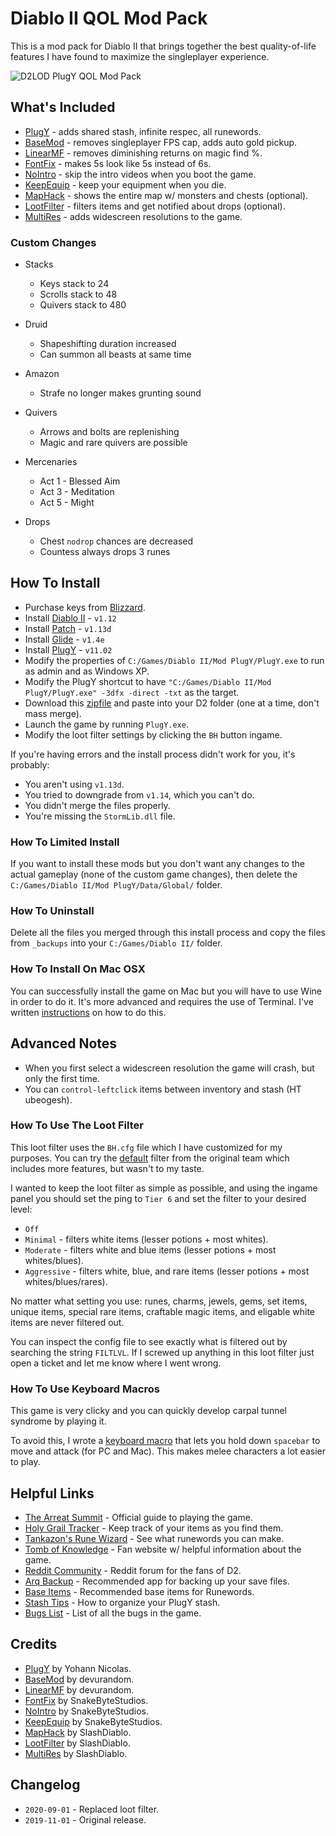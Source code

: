# Diablo II QOL Mod Pack

This is a mod pack for Diablo II that brings together the best quality-of-life features I have found to maximize the singleplayer experience.

![D2LOD PlugY QOL Mod Pack](https://i.imgur.com/F2wfSek.jpg)

## What's Included

- [PlugY](http://plugy.free.fr/en/index.html) - adds shared stash, infinite respec, all runewords.
- [BaseMod](https://d2mods.info/forum/viewtopic.php?t=65492) - removes singleplayer FPS cap, adds auto gold pickup.
- [LinearMF](https://d2mods.info/forum/viewtopic.php?t=65492&start=200) - removes diminishing returns on magic find %.
- [FontFix](https://www.snakebytestudios.com/projects/mods/diablo-2-mods/#fixedfont) - makes 5s look like 5s instead of 6s.
- [NoIntro](https://www.snakebytestudios.com/projects/mods/diablo-2-mods/#nointro) - skip the intro videos when you boot the game.
- [KeepEquip](https://www.snakebytestudios.com/projects/mods/diablo-2-mods/#equipmentdeath) - keep your equipment when you die.
- [MapHack](https://github.com/youbetterdont/bhconfig/wiki/User-Guide) - shows the entire map w/ monsters and chests (optional).
- [LootFilter](https://www.reddit.com/r/slashdiablo/comments/hw0dro/announcing_slash_bh_199/) - filters items and get notified about drops (optional).
- [MultiRes](https://www.reddit.com/r/slashdiablo/comments/7z5uy1/hd_mod_and_maphack_new_release/) - adds widescreen resolutions to the game.

### Custom Changes

- Stacks
	- Keys stack to 24
	- Scrolls stack to 48
	- Quivers stack to 480

- Druid
	- Shapeshifting duration increased
	- Can summon all beasts at same time

- Amazon
	- Strafe no longer makes grunting sound

- Quivers
	- Arrows and bolts are replenishing
	- Magic and rare quivers are possible

- Mercenaries
	- Act 1 - Blessed Aim
	- Act 3 - Meditation
	- Act 5 - Might

- Drops
	- Chest ``nodrop`` chances are decreased
	- Countess always drops 3 runes

## How To Install

- Purchase keys from [Blizzard](https://us.shop.battle.net/en-us/family/diablo-ii).
- Install [Diablo II](https://mega.nz/#!e9thyD6A!ExGJuZUtvRJ2c8DrxSL0ihCouh-ARbdVxODXIqVt3dc) - ``v1.12``
- Install [Patch](http://ftp.blizzard.com/pub/diablo2exp/patches/PC/LODPatch_113d.exe) - ``v1.13d``
- Install [Glide](http://www.svenswrapper.de/english/files.html) - ``v1.4e``
- Install [PlugY](http://plugy.free.fr/en/index.html) - ``v11.02``
- Modify the properties of ``C:/Games/Diablo II/Mod PlugY/PlugY.exe`` to run as admin and as Windows XP.
- Modify the PlugY shortcut to have ``"C:/Games/Diablo II/Mod PlugY/PlugY.exe" -3dfx -direct -txt`` as the target.
- Download this [zipfile](https://github.com/whipowill/d2-plugy-qol/archive/master.zip) and paste into your D2 folder (one at a time, don't mass merge).
- Launch the game by running ``PlugY.exe``.
- Modify the loot filter settings by clicking the ``BH`` button ingame.

If you're having errors and the install process didn't work for you, it's probably:

- You aren't using ``v1.13d``.
- You tried to downgrade from ``v1.14``, which you can't do.
- You didn't merge the files properly.
- You're missing the ``StormLib.dll`` file.

### How To Limited Install

If you want to install these mods but you don't want any changes to the actual gameplay (none of the custom game changes), then delete the ``C:/Games/Diablo II/Mod PlugY/Data/Global/`` folder.

### How To Uninstall

Delete all the files you merged through this install process and copy the files from ``_backups`` into your ``C:/Games/Diablo II/`` folder.

### How To Install On Mac OSX

You can successfully install the game on Mac but you will have to use Wine in order to do it.  It's more advanced and requires the use of Terminal.  I've written [instructions](https://gist.github.com/whipowill/8f9a117895f2927cd6b52ccc611c8266) on how to do this.

## Advanced Notes

- When you first select a widescreen resolution the game will crash, but only the first time.
- You can ``control-leftclick`` items between inventory and stash (HT ubeogesh).

### How To Use The Loot Filter

This loot filter uses the ``BH.cfg`` file which I have customized for my purposes.  You can try the [default](https://github.com/youbetterdont/bhconfig) filter from the original team which includes more features, but wasn't to my taste.

I wanted to keep the loot filter as simple as possible, and using the ingame panel you should set the ping to ``Tier 6`` and set the filter to your desired level:

- ``Off``
- ``Minimal`` - filters white items (lesser potions + most whites).
- ``Moderate`` - filters white and blue items (lesser potions + most whites/blues).
- ``Aggressive`` - filters white, blue, and rare items (lesser potions + most whites/blues/rares).

No matter what setting you use: runes, charms, jewels, gems, set items, unique items, special rare items, craftable magic items, and eligable white items are never filtered out.

You can inspect the config file to see exactly what is filtered out by searching the string ``FILTLVL``.  If I screwed up anything in this loot filter just open a ticket and let me know where I went wrong.

### How To Use Keyboard Macros

This game is very clicky and you can quickly develop carpal tunnel syndrome by playing it.

To avoid this, I wrote a [keyboard macro](https://github.com/whipowill/ahk-autoattack) that lets you hold down ``spacebar`` to move and attack (for PC and Mac).  This makes melee characters a lot easier to play.

## Helpful Links

- [The Arreat Summit](http://classic.battle.net/diablo2exp/) - Official guide to playing the game.
- [Holy Grail Tracker](https://d2-holy-grail.herokuapp.com/) - Keep track of your items as you find them.
- [Tankazon's Rune Wizard](https://fabd.github.io/diablo2/runewizard/index.html) - See what runewords you can make.
- [Tomb of Knowledge](http://www.d2tomb.com/curses.shtml) - Fan website w/ helpful information about the game.
- [Reddit Community](https://www.reddit.com/r/diablo2/) - Reddit forum for the fans of D2.
- [Arq Backup](https://www.arqbackup.com/) - Recommended app for backing up your save files.
- [Base Items](https://www.reddit.com/r/diablo2/comments/8lrl5a/overview_of_best_bases/) - Recommended base items for Runewords.
- [Stash Tips](https://github.com/whipowill/d2-plugy-qol/blob/master/STASH.md) - How to organize your PlugY stash.
- [Bugs List](https://us.battle.net/forums/en/d3/topic/6037267083) - List of all the bugs in the game.

## Credits

- [PlugY](http://plugy.free.fr/en/index.html) by Yohann Nicolas.
- [BaseMod](https://d2mods.info/forum/viewtopic.php?t=65492) by devurandom.
- [LinearMF](https://d2mods.info/forum/viewtopic.php?t=65492&start=200) by devurandom.
- [FontFix](https://www.snakebytestudios.com/projects/mods/diablo-2-mods/#fixedfont) by SnakeByteStudios.
- [NoIntro](https://www.snakebytestudios.com/projects/mods/diablo-2-mods/#nointro) by SnakeByteStudios.
- [KeepEquip](https://www.snakebytestudios.com/projects/mods/diablo-2-mods/#equipmentdeath) by SnakeByteStudios.
- [MapHack](https://github.com/youbetterdont/slashdiablo-maphack) by SlashDiablo.
- [LootFilter](https://www.reddit.com/r/slashdiablo/comments/hw0dro/announcing_slash_bh_199/) by SlashDiablo.
- [MultiRes](https://www.reddit.com/r/slashdiablo/comments/7z5uy1/hd_mod_and_maphack_new_release/) by SlashDiablo.

## Changelog

- ``2020-09-01`` - Replaced loot filter.
- ``2019-11-01`` - Original release.